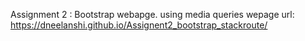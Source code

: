 Assignment 2 : Bootstrap webapge.
using media queries
wepage url: https://dneelanshi.github.io/Assignent2_bootstrap_stackroute/
